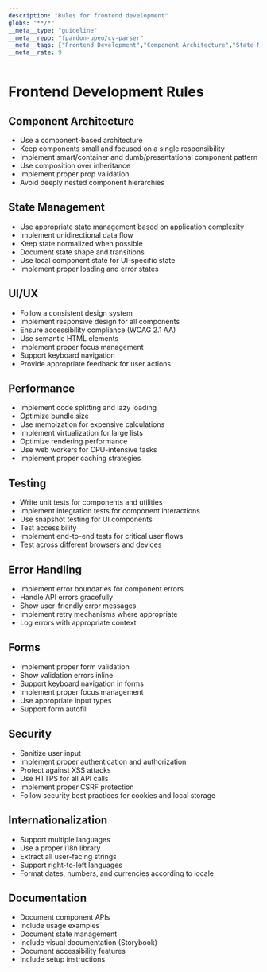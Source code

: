 ```yaml
---
description: "Rules for frontend development"
globs: "**/*"
__meta__type: "guideline"
__meta__repo: "fpardon-upeo/cv-parser"
__meta__tags: ["Frontend Development","Component Architecture","State Management","UI/UX","Performance"]
__meta__rate: 9
---
```

# Frontend Development Rules

## Component Architecture
- Use a component-based architecture
- Keep components small and focused on a single responsibility
- Implement smart/container and dumb/presentational component pattern
- Use composition over inheritance
- Implement proper prop validation
- Avoid deeply nested component hierarchies

## State Management
- Use appropriate state management based on application complexity
- Implement unidirectional data flow
- Keep state normalized when possible
- Document state shape and transitions
- Use local component state for UI-specific state
- Implement proper loading and error states

## UI/UX
- Follow a consistent design system
- Implement responsive design for all components
- Ensure accessibility compliance (WCAG 2.1 AA)
- Use semantic HTML elements
- Implement proper focus management
- Support keyboard navigation
- Provide appropriate feedback for user actions

## Performance
- Implement code splitting and lazy loading
- Optimize bundle size
- Use memoization for expensive calculations
- Implement virtualization for large lists
- Optimize rendering performance
- Use web workers for CPU-intensive tasks
- Implement proper caching strategies

## Testing
- Write unit tests for components and utilities
- Implement integration tests for component interactions
- Use snapshot testing for UI components
- Test accessibility
- Implement end-to-end tests for critical user flows
- Test across different browsers and devices

## Error Handling
- Implement error boundaries for component errors
- Handle API errors gracefully
- Show user-friendly error messages
- Implement retry mechanisms where appropriate
- Log errors with appropriate context

## Forms
- Implement proper form validation
- Show validation errors inline
- Support keyboard navigation in forms
- Implement proper focus management
- Use appropriate input types
- Support form autofill

## Security
- Sanitize user input
- Implement proper authentication and authorization
- Protect against XSS attacks
- Use HTTPS for all API calls
- Implement proper CSRF protection
- Follow security best practices for cookies and local storage

## Internationalization
- Support multiple languages
- Use a proper i18n library
- Extract all user-facing strings
- Support right-to-left languages
- Format dates, numbers, and currencies according to locale

## Documentation
- Document component APIs
- Include usage examples
- Document state management
- Include visual documentation (Storybook)
- Document accessibility features
- Include setup instructions